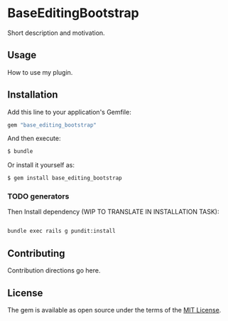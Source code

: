 # BaseEditingBootstrap
Short description and motivation.

## Usage
How to use my plugin.

## Installation
Add this line to your application's Gemfile:

```ruby
gem "base_editing_bootstrap"
```

And then execute:
```bash
$ bundle
```

Or install it yourself as:
```bash
$ gem install base_editing_bootstrap
```

### TODO generators
Then Install dependency (WIP TO TRANSLATE IN INSTALLATION TASK):
```bash

bundle exec rails g pundit:install

```




## Contributing
Contribution directions go here.

## License
The gem is available as open source under the terms of the [MIT License](https://opensource.org/licenses/MIT).
